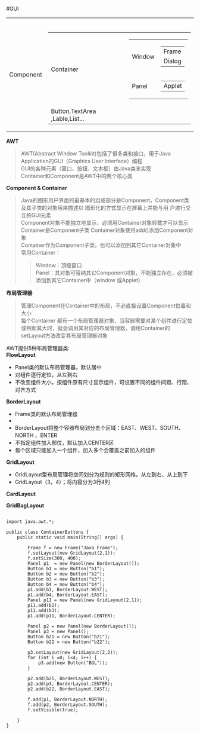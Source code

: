  
#GUI
<table>
   <tr>
      <td>Component</td>
      <td>
         <table>
            <tr>
               <td>Container</td>
               <td><table>
                  <tr><td>Window</td>
                     <td><table>
                        <tr><td>Frame</td></tr>
                        <tr><td>Dialog</td></tr>
                        </table></td></tr>
                   <tr><td>Panel</td>
                      <td><table>
                         <tr><td>Applet</td></tr>
                       </table></td>
                   </tr>
               </table></td>
            </tr>
            <tr><td>Button,TextArea    ,Lable,List...</td></tr>
         </table>
      </td>    
    </tr>
 </table>


<b>AWT</b>
>AWT(Abstract Window Toolkit)包括了很多类和接口，用于Java Application的GUI（Graphics User Interface）编程    
>GUI的各种元素（窗口、按钮、文本框）由Java类来实现    
>Container和Component是AWT中的两个核心类

<b>Component & Container</b>

>Java的图形用户界面的最基本的组成部分是Component，Component类及其子类的对象用来描述以 
图形化的方式显示在屏幕上并能与用  户进行交互的GUI元素    
>Component对象不能独立地显示，必须用Container对象转载才可以显示    
>Container是Component子类
>Container对象使用add()添加Component对象      
>Container作为Component子类，也可以添加到其它Container对象中    
>常用Container：
>>Window：顶级窗口   
>>Panel：其对象可容纳其它Component对象，不能独立存在，必须被添加到其它Container中（window 或Applet）


<b>布局管理器</b>
> 管理Component在Container中的布局，不必直接设置Component位置和大小    
>每个Container 都有一个布局管理器对象，当容器需要对某个组件进行定位或判断其大时，就会调用其对应的布局管理器，调用Container的setLayout方法改变其布局管理器对象

AWT提供5种布局管理器类:    
<b>FlowLayout</b>
<ul>
   <li>Panel类的默认布局管理器，默认居中</li>
   <li>对组件逐行定位，从左到右</li>
   <li>不改变组件大小，按组件原有尺寸显示组件，可设置不同的组件间距、行距、对齐方式</li>
</ul> 
<b>BorderLayout</b>
<ul>
   <li>Frame类的默认布局管理器 <li>
   <li>BorderLayout将整个容器布局划分五个区域：EAST、WEST、SOUTH、NORTH 、ENTER</li>
   <li>不指定组件加入部位，默认加入CENTER区</li>
   <li>每个区域只能加入一个组件，加入多个会覆盖之前加入的组件</li>
</ul>
<b>GridLayout</b> 
<ul><li>GridLayout型布局管理将空间划分为规则的矩形网格。从左到右、从上到下</li><li>GridLayout（3，4）；将内容分为3行4列</li></ul>
<b>CardLayout</b>    

<b>GridBagLayout</b>    

<pre><code>
import java.awt.*;

public class ContainerButtons {
	public static void main(String[] args) {

		Frame f = new Frame("Java Frame");
		f.setLayout(new GridLayout(2,1));
		f.setSize(300, 400);
		Panel p1  = new Panel(new BorderLayout());
		Button b1 = new Button("b1");
		Button b2 = new Button("b2");
		Button b3 = new Button("b3");
		Button b4 = new Button("b4");
		p1.add(b1, BorderLayout.WEST);
		p1.add(b4, BorderLayout.EAST);
		Panel p11 = new Panel(new GridLayout(2,1));
		p11.add(b2);
		p11.add(b3);
		p1.add(p11, BorderLayout.CENTER);

		Panel p2 = new Panel(new BorderLayout());
		Panel p3 = new Panel();
		Button b21 = new Button("b21");
		Button b22 = new Button("b22");

		p3.setLayout(new GridLayout(2,2));
		for (int i =0; i<4; i++) {
			p3.add(new Button("BGL"));
		}

		p2.add(b21, BorderLayout.WEST);
		p2.add(p3, BorderLayout.CENTER);
		p2.add(b22, BorderLayout.EAST);

		f.add(p1, BorderLayout.NORTH);
		f.add(p2, BorderLayout.SOUTH);
		f.setVisible(true);

	}
}
</code></pre>
